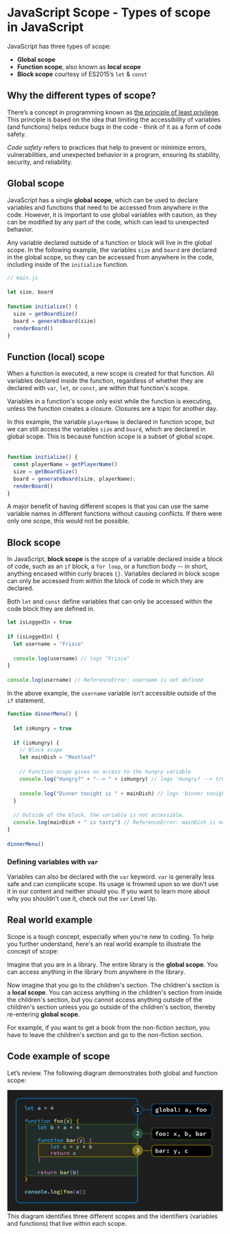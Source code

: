 # JavaScript Scope - Types of scope in JavaScript

JavaScript has three types of scope:
  -  **Global scope**
  - **Function scope**, also known as **local scope**
  - **Block scope** courtesy of ES2015’s `let` & `const`

## Why the different types of scope?

There’s a concept in programming known as [the principle of least privilege](https://en.wikipedia.org/wiki/Principle_of_least_privilege). This principle is based on the idea that limiting the accessibility of variables (and functions) helps reduce bugs in the code - think of it as a form of code safety.

*Code safety* refers to practices that help to prevent or minimize errors, vulnerabilities, and unexpected behavior in a program, ensuring its stability, security, and reliability.

## Global scope

JavaScript has a single **global scope**, which can be used to declare variables and functions that need to be accessed from anywhere in the code.  However, it is important to use global variables with caution, as they can be modified by any part of the code, which can lead to unexpected behavior.

Any variable declared outside of a function or block will live in the global scope. In the following example, the variables `size` and `board` are declared in the global scope, so they can be accessed from anywhere in the code, including inside of the `initialize` function.

```js
// main.js

let size, board

function initialize() {
  size = getBoardSize()
  board = generateBoard(size)
  renderBoard()
}

```

## Function (local) scope

When a function is executed, a new scope is created for that function. All variables declared inside the function, regardless of whether they are declared with `var`, `let`, or `const`, are within that function's scope.

Variables in a function's scope only exist while the function is executing, unless the function creates a closure. Closures are a topic for another day.

In this example, the variable `playerName` is declared in function scope, but we can still access the variables `size` and `board`, which are declared in global scope. This is because function scope is a subset of global scope.



```js

function initialize() {
  const playerName = getPlayerName()
  size = getBoardSize()
  board = generateBoard(size, playerName);
  renderBoard()
}

```

A major benefit of having different scopes is that you can use the same variable names in different functions without causing conflicts. If there were only one scope, this would not be possible.

## Block scope

In JavaScript, **block scope** is the scope of a variable declared inside a block of code, such as an `if` block, a `for loop`, or a function body -- in short, anything encased within curly braces `{}`. Variables declared in block scope can only be accessed from within the block of code in which they are declared. 

Both `let` and `const` define variables that can only be accessed within the code block they are defined in.

```js
let isLoggedIn = true

if (isLoggedIn) {
  let username = "Frisco"

  console.log(username) // logs "Frisco"
}

console.log(username) // ReferenceError: username is not defined
```

In the above example, the `username` variable isn't accessible outside of the `if` statement. 


```js
function dinnerMenu() {

  let isHungry = true

  if (isHungry) {
    // Block scope
    let mainDish = "Meatloaf"

    // Function scope gives us access to the hungry variable
    console.log("Hungry?" + "--> " + isHungry) // logs 'Hungry? --> true'

    console.log("Dinner tonight is " + mainDish) // logs 'Dinner tonight is Meatloaf'
  }

  // Outside of the block, the variable is not accessible.
  console.log(mainDish + " is tasty") // ReferenceError: mainDish is not defined
}

dinnerMenu()
```


### Defining variables with `var`

Variables can also be declared with the `var` keyword. `var` is generally less safe and can complicate scope. Its usage is frowned upon so we don't use it in our content and neither should you. If you want to learn more about why you shouldn't use it, check out the `var` Level Up.

## Real world example

Scope is a tough concept, especially when you're new to coding. To help you further understand, here's an real world example to illustrate the concept of scope:

Imagine that you are in a library. The entire library is the **global scope**. You can access anything in the library from anywhere in the library.

Now imagine that you go to the children's section. The children's section is a **local scope**. You can access anything in the children's section from inside the children's section, but you cannot access anything outside of the children's section unless you go outside of the children's section, thereby re-entering **global scope**.

For example, if you want to get a book from the non-fiction section, you have to leave the children's section and go to the non-fiction section.

## Code example of scope

Let’s review. The following diagram demonstrates both global and function scope:

![Scope example](./assets/scope.png)
This diagram identifies three different scopes and the identifiers (variables and functions) that live within each scope.

